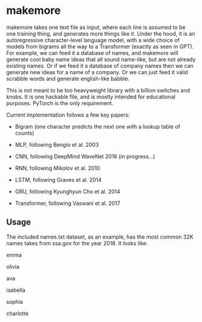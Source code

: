 # makemore

makemore takes one text file as input, where each line is assumed to be one training thing, and generates more things like it. Under the hood, it is an autoregressive character-level language model, with a wide choice of models from bigrams all the way to a Transformer (exactly as seen in GPT). For example, we can feed it a database of names, and makemore will generate cool baby name ideas that all sound name-like, but are not already existing names. Or if we feed it a database of company names then we can generate new ideas for a name of a company. Or we can just feed it valid scrabble words and generate english-like babble.

This is not meant to be too heavyweight library with a billion switches and knobs. It is one hackable file, and is mostly intended for educational purposes. PyTorch is the only requirement.

Current implementation follows a few key papers:

- Bigram (one character predicts the next one with a lookup table of counts)

- MLP, following Bengio et al. 2003

- CNN, following DeepMind WaveNet 2016 (in progress...)

- RNN, following Mikolov et al. 2010

- LSTM, following Graves et al. 2014

- GRU, following Kyunghyun Cho et al. 2014

- Transformer, following Vaswani et al. 2017

## Usage

The included names.txt dataset, as an example, has the most common 32K names takes from ssa.gov for the year 2018. It looks like:

emma

olivia

ava

isabella

sophia

charlotte
